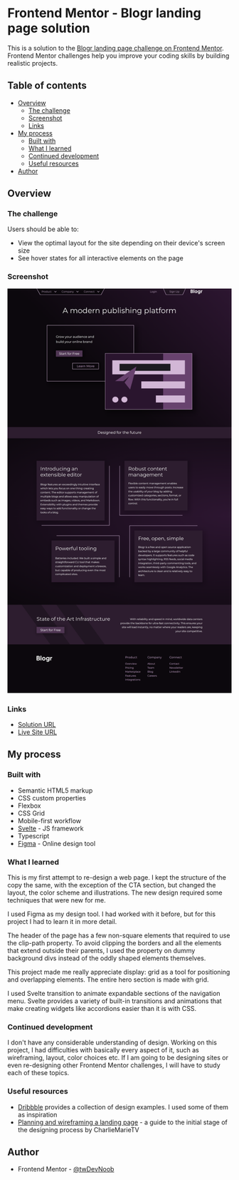 # Frontend Mentor - Blogr landing page solution

This is a solution to the [Blogr landing page challenge on Frontend Mentor](https://www.frontendmentor.io/challenges/blogr-landing-page-EX2RLAApP). Frontend Mentor challenges help you improve your coding skills by building realistic projects.

## Table of contents

-   [Overview](#overview)
    -   [The challenge](#the-challenge)
    -   [Screenshot](#screenshot)
    -   [Links](#links)
-   [My process](#my-process)
    -   [Built with](#built-with)
    -   [What I learned](#what-i-learned)
    -   [Continued development](#continued-development)
    -   [Useful resources](#useful-resources)
-   [Author](#author)

## Overview

### The challenge

Users should be able to:

-   View the optimal layout for the site depending on their device's screen size
-   See hover states for all interactive elements on the page

### Screenshot

![](./src/lib/images/screenshot.png)

### Links

-   [Solution URL](https://github.com/c0dehamster/blogr-landing-page-redesign)
-   [Live Site URL](https://blogr-landing-page-redesign.vercel.app/)

## My process

### Built with

-   Semantic HTML5 markup
-   CSS custom properties
-   Flexbox
-   CSS Grid
-   Mobile-first workflow
-   [Svelte](https://svelte.dev/) - JS framework
-   Typescript
-   [Figma](https://www.figma.com/) - Online design tool

### What I learned

This is my first attempt to re-design a web page. I kept the structure of the copy the same, with the exception of the CTA section, but changed the layout, the color scheme and illustrations. The new design required some techniques that were new for me.

I used Figma as my design tool. I had worked with it before, but for this project I had to learn it in more detail.

The header of the page has a few non-square elements that required to use the clip-path property. To avoid clipping the borders and all the elements that extend outside their parents, I used the property on dummy background divs instead of the oddly shaped elements themselves.

This project made me really appreciate display: grid as a tool for positioning and overlapping elements. The entire hero section is made with grid.

I used Svelte transition to animate expandable sections of the navigation menu. Svelte provides a variety of built-in transitions and animations that make creating widgets like accordions easier than it is with CSS.

### Continued development

I don't have any considerable understanding of design. Working on this project, I had difficulties with basically every aspect of it, such as wireframing, layout, color choices etc. If I am going to be designing sites or even re-designing other Frontend Mentor challenges, I will have to study each of these topics.

### Useful resources

-   [Dribbble](https://dribbble.com/) provides a collection of design examples. I used some of them as inspiration
-   [Planning and wireframing a landing page](https://youtu.be/iu4utTIrCI8) - a guide to the initial stage of the designing process by CharlieMarieTV

## Author

-   Frontend Mentor - [@twDevNoob](https://www.frontendmentor.io/profile/twDevNoob)
